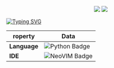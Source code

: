 <p align="center">
    <a href="https://github.com/golang/go"><img src="https://img.shields.io/badge/golang-1.16-informational"></a>
    <a href="https://github.com/python/cpython"><img src="https://img.shields.io/badge/python-3.9-yellow"></a>
</p>

[![Typing SVG](https://readme-typing-svg.herokuapp.com/?lines=Welcome+to+my+profile!;I+am+Kuverin+Simon;I'm+a+Go/Python+web+developer)](https://git.io/typing-svg)

roperty | Data
--- | --- 
**Language**  | ![Python Badge](https://img.shields.io/badge/-Python-3776AB?style=flat&logo=Python&logoColor=white) 
**IDE**  | ![NeoVIM Badge](https://img.shields.io/badge/NeoVim-v0.5.1-informational.svg) 
